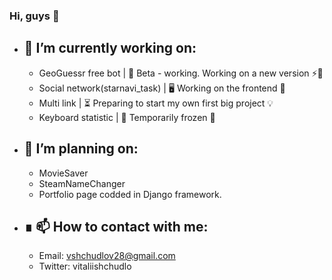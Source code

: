 ### Hi, guys 👋

- 🔭 I’m currently working on: 
    -
  - GeoGuessr free bot | 🔋 Beta - working. Working on a new version ⚡🔋
  - Social network(starnavi_task) | 🖥 Working on the frontend 🔄
  - Multi link | ⏳ Preparing to start my own first big project 💡
  - Keyboard statistic | 🧊 Temporarily frozen 🧊

- 📝 I’m planning on: 
    -
  -  MovieSaver
  -  SteamNameChanger
  -  Portfolio page codded in Django framework.

- ∎ 📫 How to contact with me:
    -
  - Email: vshchudlov28@gmail.com
  - Twitter: vitaliishchudlo




<!--
- 🌱 I’m currently learning: 
- 👯 I’m looking to collaborate on 
- 🤔 I’m looking for help with 
- 💬 Ask me about 
- 😄 Pronouns: 
- ⚡ Fun fact: - 🌱 I’m currently learning: 
- 👯 I’m looking to collaborate on 
- 🤔 I’m looking for help with 
- 💬 Ask me about 
- 😄 Pronouns: 
- ⚡ Fun fact: 
